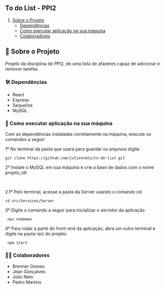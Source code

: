 ## To do List - PPI2

1. [Sobre o Projeto](#sobre-o-projeto)
    * [Dependências](#Dependências)
    * [Como executar aplicação na sua máquina](#Como_executar_aplicação_na_sua_máquina)
    * [Colaboradores](#Colaboradores)

## :rocket: Sobre o Projeto

Projeto da disciplina de PPI2, de uma lista de afazeres capaz de adicionar e remover tarefas.


### :hammer_and_wrench: Dependências 

- React
- Express
- Sequelize
- MySQL


### :wrench: Como executar aplicação na sua máquina 

Com as dependências instaladas corretamente na máquina, execute os comandos a seguir:

1º No terminal da pasta que usará para guardar os arquivos digite:

```
git clone https://github.com/juliosneto/to-do-list.git
```

2º Instale o MySQL em sua máquina e crie a base de dados com o nome projeto_tdl

<br>

2.1º Pelo terminal, acesse a pasta da Server usando o comando cd

```
cd src/Services/Server
```
3º Digite o comando a seguir para inicializar o servidor da aplicação

```
 npx nodemon
```
4º Para rodar a parte do front-end da aplicação, abra um outro terminal e digite na pasta raiz do projeto:

```
 npm start
```

### :man_student:  Colaboradores

- Brenner Gomes
- Jean Gonçalves
- Júlio Neto
- Pedro Martins
